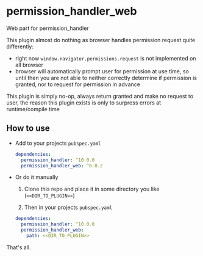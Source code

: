# permission_handler_web

Web part for permission_handler

This plugin almost do nothing as browser handles permission request quite differently:
- right now `window.navigator.permissions.request` is not implemented on all browser
- browser will automatically prompt user for permission at use time, so until then you are not able to neither correctly determine if permission is granted, nor to request for permission in advance

This plugin is simply no-op, always return granted and make no request to user, the reason this plugin exists is only to surpress errors at runtime/compile time


## How to use
- Add to your projects `pubspec.yaml`
  ```yaml
  dependencies:
    permission_handler: ^10.0.0
    permission_handler_web: ^0.0.2
  ```

- Or do it manually
  1. Clone this repo and place it in some directory you like (`<<DIR_TO_PLUGIN>>`)

  2. Then in your projects `pubspec.yaml`

  ```yaml
  dependencies:
    permission_handler: ^10.0.0
    permission_handler_web:
      path: <<DIR_TO_PLUGIN>>
  ```

That's all.